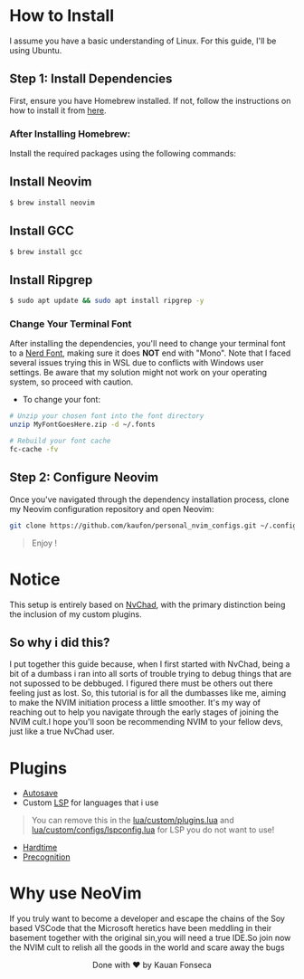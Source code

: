 
# How to Install
I assume you have a basic understanding of Linux. For this guide, I'll be using Ubuntu.

## Step 1: Install Dependencies
First, ensure you have Homebrew installed. If not, follow the instructions on how to install it from [here](https://www.digitalocean.com/community/tutorials/how-to-install-and-use-homebrew-on-linux).

### After Installing Homebrew:
Install the required packages using the following commands:

## Install Neovim
```bash
$ brew install neovim
```


## Install GCC
```bash
$ brew install gcc
```

## Install Ripgrep
```bash
$ sudo apt update && sudo apt install ripgrep -y
```


### Change Your Terminal Font
After installing the dependencies, you'll need to change your terminal font to a [Nerd Font](https://www.nerdfonts.com/), making sure it does <b>NOT</b> end with "Mono". Note that I faced several issues trying this in WSL due to conflicts with Windows user settings. Be aware that my solution might not work on your operating system, so proceed with caution.

- To change your font:
```bash
# Unzip your chosen font into the font directory
unzip MyFontGoesHere.zip -d ~/.fonts

# Rebuild your font cache
fc-cache -fv
```
## Step 2: Configure Neovim
Once you've navigated through the dependency installation process, clone my Neovim configuration repository and open Neovim:
```bash
git clone https://github.com/kaufon/personal_nvim_configs.git ~/.configs/nvim && nvim
```
> Enjoy !
# Notice
This setup is entirely based on [NvChad](https://nvchad.com/), with the primary distinction being the inclusion of my custom plugins.

## So why i did this?
I put together this guide because, when I first started with NvChad, being a bit of a dumbass i ran into all sorts of trouble trying to debug things that are not supossed to be debbuged. I figured there must be others out there feeling just as lost. So, this tutorial is for all the dumbasses like me, aiming to make the NVIM initiation process a little smoother. It's my way of reaching out to help you navigate through the early stages of joining the NVIM cult.I hope you'll soon be recommending NVIM to your fellow devs, just like a true NvChad user.

# Plugins
- [Autosave](https://github.com/okuuva/auto-save.nvim)
- Custom [LSP](https://github.com/williamboman/mason.nvim) for languages that i use
> You can remove this in the [lua/custom/plugins.lua](https://github.com/kaufon/personal_nvim_configs/blob/main/lua/custom/plugins.lua) and [lua/custom/configs/lspconfig.lua](https://github.com/kaufon/personal_nvim_configs/blob/main/lua/custom/configs/lspconfig.lua) for LSP you do not want to use!
- [Hardtime](https://github.com/m4xshen/hardtime.nvim)
- [Precognition](https://github.com/tris203/precognition.nvim)

# Why use NeoVim
If you truly want to become a developer and escape the chains of the Soy based VSCode that the Microsoft heretics have been meddling in their basement together with the original sin,you will need a true IDE.So join now the NVIM cult to relish all the goods in the world and scare away the bugs
<p align="center">
  Done with ❤️ by Kauan Fonseca 
</p>
